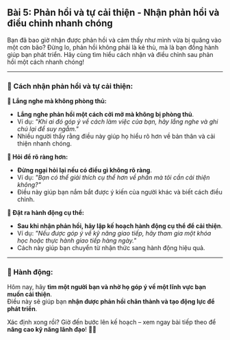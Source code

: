 ## Bài 5: Phản hồi và tự cải thiện - Nhận phản hồi và điều chỉnh nhanh chóng

Bạn đã bao giờ nhận được phản hồi và cảm thấy như mình vừa bị quăng vào một cơn bão? Đừng lo, phản hồi không phải là kẻ thù, mà là bạn đồng hành giúp bạn phát triển. Hãy cùng tìm hiểu cách nhận và điều chỉnh sau phản hồi một cách nhanh chóng!

---

### 📌 Cách nhận phản hồi và tự cải thiện:

**🔹 Lắng nghe mà không phòng thủ:**
- **Lắng nghe phản hồi một cách cởi mở mà không bị phòng thủ**.  
- Ví dụ: *"Khi ai đó góp ý về cách làm việc của bạn, hãy lắng nghe và ghi chú lại để suy ngẫm."*  
- Nhiều người thấy rằng điều này giúp họ hiểu rõ hơn về bản thân và cải thiện nhanh chóng.

**🔹 Hỏi để rõ ràng hơn:**
- **Đừng ngại hỏi lại nếu có điều gì không rõ ràng**.  
- Ví dụ: *"Bạn có thể giải thích cụ thể hơn về phần mà tôi cần cải thiện không?"*  
- Điều này giúp bạn nắm bắt được ý kiến của người khác và biết cách điều chỉnh.

**🔹 Đặt ra hành động cụ thể:**
- **Sau khi nhận phản hồi, hãy lập kế hoạch hành động cụ thể để cải thiện**.  
- Ví dụ: *"Nếu được góp ý về kỹ năng giao tiếp, hãy tham gia một khóa học hoặc thực hành giao tiếp hàng ngày."*  
- Cách này giúp bạn chuyển từ nhận thức sang hành động hiệu quả.

---

### 🚀 Hành động:

Hôm nay, hãy **tìm một người bạn và nhờ họ góp ý về một lĩnh vực bạn muốn cải thiện**.  
Điều này sẽ giúp bạn **nhận được phản hồi chân thành và tạo động lực để phát triển**.  

Xác định xong rồi? Giờ đến bước lên kế hoạch – xem ngay bài tiếp theo để **nâng cao kỹ năng lãnh đạo**! 🚀✨